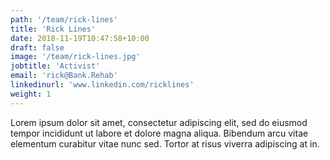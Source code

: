 ```yaml
---
path: '/team/rick-lines'
title: 'Rick Lines'
date: 2018-11-19T10:47:58+10:00
draft: false
image: '/team/rick-lines.jpg'
jobtitle: 'Activist'
email: 'rick@Bank.Rehab'
linkedinurl: 'www.linkedin.com/ricklines'
weight: 1
---
```


Lorem ipsum dolor sit amet, consectetur adipiscing elit, sed do eiusmod tempor incididunt ut labore et dolore magna aliqua. Bibendum arcu vitae elementum curabitur vitae nunc sed. Tortor at risus viverra adipiscing at in.
